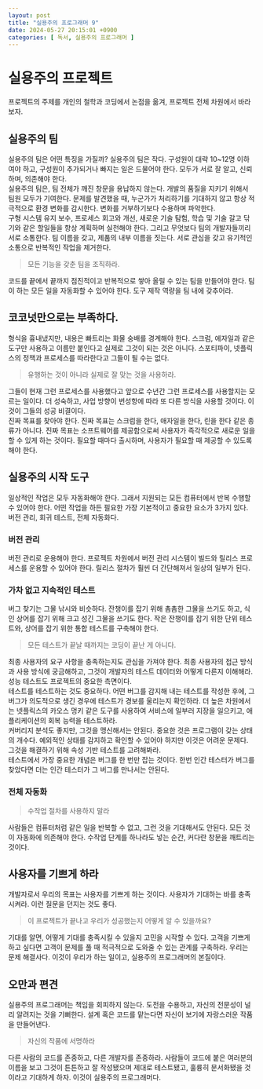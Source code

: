 ```yaml
---
layout: post
title: "실용주의 프로그래머 9"
date: 2024-05-27 20:15:01 +0900
categories: [ 독서, 실용주의 프로그래머 ]
---
```


# 실용주의 프로젝트

프로젝트의 주제를 개인의 철학과 코딩에서 논점을 옮겨, 프로젝트 전체 차원에서 바라보자.

## 실용주의 팀

실용주의 팀은 어떤 특징을 가질까? 실용주의 팀은 작다. 구성원이 대략 10~12명 이하여야 하고, 구성원이 추가되거나 빠지는 일은 드물어야 한다. 모두가 서로 잘 알고,
신뢰하며, 의존해야 한다.
<br>
실용주의 팀은, 팀 전체가 깨진 창문을 용납하지 않는다. 개발의 품질을 지키기 위해서 팀원 모두가 기여한다. 문제를 발견했을 때, 누군가가 처리하기를 기대하지 않고 항상 적극적으로
환경 변화를 감시한다. 변화를 거부하기보다 수용하며 파악한다.
<br>
구형 시스템 유지 보수, 프로세스 회고와 개선, 새로운 기술 탐험, 학습 및 기술 갈고 닦기와 같은 할일들을 항상 계획하며 실천해야 한다. 그리고 무엇보다 팀의 개발자들끼리 서로
소통한다. 팀 이름을 갖고, 제품의 내부 이름을 짓는다. 서로 관심을 갖고 유기적인 소통으로 반복적인 작업을 제거한다.

> 모든 기능을 갖춘 팀을 조직하라.

코드를 끝에서 끝까지 점진적이고 반복적으로 쌓아 올릴 수 있는 팀을 만들어야 한다. 팀이 하는 모든 일을 자동화할 수 있어야 한다. 도구 제작 역량을 팀 내에 갖추어라.

## 코코넛만으로는 부족하다.

형식을 흉내냈지만, 내용은 빠트리는 화물 숭배를 경계해야 한다. 스크럼, 에자일과 같은 도구만 사용하고 이름만 붙인다고 실제로 그것이 되는 것은 아니다. 스포티파이, 넷플릭스의
정책과 프로세스를 따라한다고 그들이 될 수는 없다.

> 유행하는 것이 아니라 실제로 잘 맞는 것을 사용하라.

그들이 현재 그런 프로세스를 사용했다고 앞으로 수년간 그런 프로세스를 사용할지는 모르는 일이다. 더 성숙하고, 사업 방향이 번성항에 따라 또 다른 방식을 사용할 것이다. 이것이
그들의 성공 비결이다.
<br>
진짜 목표를 찾아야 한다. 진짜 목표는 스크럼을 한다, 애자일을 한다, 린을 한다 같은 종류가 아니다. 진짜 목표는 소프트웨어를 제공함으로써 사용자가 즉각적으로 새로운 일을 할 수
있게 하는 것이다. 필요할 때마다 출시하며, 사용자가 필요할 때 제공할 수 있도록 해야 한다.

## 실용주의 시작 도구

일상적인 작업은 모두 자동화해야 한다. 그래서 지원되는 모든 컴퓨터에서 반복 수행할 수 있어야 한다. 어떤 작업을 하든 필요한 가장 기본적이고 중요한 요소가 3가지 있다. 버전
관리, 회귀 테스트, 전체 자동화다.

### 버전 관리

버전 관리로 운용해야 한다. 프로젝트 차원에서 버전 관리 시스템이 빌드와 릴리스 프로세스를 운용할 수 있어야 한다. 릴리스 절차가 훨씬 더 간단해져서 일상의 일부가 된다.

### 가차 없고 지속적인 테스트

버그 찾기는 그물 낚시와 비슷하다. 잔챙이를 잡기 위해 촘촘한 그물을 쓰기도 하고, 식인 상어를 잡기 위해 크고 성긴 그물을 쓰기도 한다. 작은 잔챙이를 잡기 위한 단위 테스트와,
상어를 잡기 위한 통합 테스트를 구축해야 한다.

> 모든 테스트가 끝날 때까지는 코딩이 끝난 게 아니다.

최종 사용자의 요구 사항을 충족하는지도 관심을 가져야 한다. 최종 사용자의 접근 방식과 사용 방식에 궁금해하고, 그것이 개발자의 테스트 데이터와 어떻게 다른지 이해해라. 성능
테스트도 프로젝트의 중요한 측면이다.
<br>
테스트를 테스트하는 것도 중요하다. 어떤 버그를 감지해 내는 테스트를 작성한 후에, 그 버그가 의도적으로 생긴 경우에 테스트가 경보를 울리는지 확인하라. 더 높은 차원에서는
넷플릭스의 카오스 멍키 같은 도구를 사용하여 서비스에 일부러 지장을 일으키고, 애플리케이션의 회복 능력을 테스트하라.
<br>
커버리지 분석도 좋지만, 그것을 맹신해서는 안된다. 중요한 것은 프로그램이 갖는 상태의 개수다. 예외적인 상태를 감지하고 확인할 수 있어야 하지만 이것은 어려운 문제다. 그것을
해결하기 위해 속성 기반 테스트를 고려해봐라.
<br>
테스트에서 가장 중요한 개념은 버그를 한 번만 잡는 것이다. 한번 인간 테스터가 버그를 찾았다면 더는 인간 테스터가 그 버그를 만나서는 안된다.
<br>

### 전체 자동화

> 수작업 절차를 사용하지 말라

사람들은 컴퓨터처럼 같은 일을 반복할 수 없고, 그런 것을 기대해서도 안된다. 모든 것이 자동화에 의존해야 한다. 수작업 단계를 하나라도 넣는 순간, 커다란 창문을 깨트리는
것이다.

## 사용자를 기쁘게 하라

개발자로서 우리의 목표는 사용자를 기쁘게 하는 것이다. 사용자가 기대하는 바를 충족시켜라. 이런 질문을 던지는 것도 좋다.

> 이 프로젝트가 끝나고 우리가 성공했는지 어떻게 알 수 있을까요?

기대를 알면, 어떻게 기대를 충족시킬 수 있을지 고민을 시작할 수 있다. 고객을 기쁘게 하고 싶다면 고객이 문제를 풀 때 적극적으로 도와줄 수 있는 관계를 구축하라. 우리는 문제
해결사다. 이것이 우리가 하는 일이고, 실용주의 프로그래머의 본질이다.

## 오만과 편견

실용주의 프로그래머는 책임을 회피하지 않는다. 도전을 수용하고, 자신의 전문성이 널리 알려지는 것을 기뻐한다. 설계 혹은 코드를 맡는다면 자신이 보기에 자랑스러운 작품을
만들어낸다.

> 자신의 작품에 서명하라

다른 사람의 코드를 존중하고, 다른 개발자를 존중하라. 사람들이 코드에 붙은 여러분의 이름을 보고 그것이 튼튼하고 잘 작성됐으며 제대로 테스트됐고, 훌륭히 문서화됐을 것이라고
기대하게 하자. 이것이 실용주의 프로그래머다.

